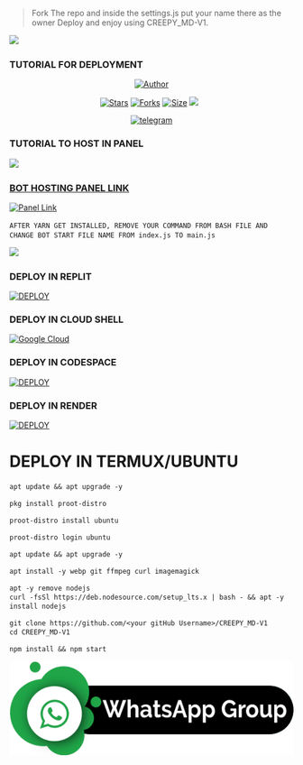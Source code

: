 > Fork The repo and inside the settings.js put your name there as the owner Deploy and enjoy using CREEPY_MD-V1.

<a><img src='https://files.catbox.moe/f6j3fl.jpeg'/></a>
<p align="center">
 
### TUTORIAL FOR DEPLOYMENT 

 
<p align="center">
<a href="https://github.com/DannyTech20"><img title="Author" src="https://i.ibb.co/jHynY57/11993dc55c32a21a249ef1721fb66af4.jpg?style=for-the-badge&logo=github"></a>
<p>
  
<p align="center">
<a href="https://github.com/DannyTech20/CREEPY_MD-V1/stargazers/"><img title="Stars" src="https://img.shields.io/github/stars/DannyTech20/CREEPY_MD-V1?color=blue&style=flat-square"></a>
<a href="https://github.com/DannyTech20/CREEPY_MD-V1/network/members"><img title="Forks" src="https://img.shields.io/github/forks/DannyTech20/CREEPY_MD-V1?color=red&style=flat-square"></a>
<a href="https://github.com/DannyTech20/CREEPY_MD-V1/"><img title="Size" src="https://img.shields.io/github/repo-size/DannyTech20/CREEPY_MD-V1?style=flat-square&color=green"></a>
<a href="https://github.com/DannyTech20/CREEPY_MD-V1/graphs/commit-activity"><img height="20" src="https://img.shields.io/badge/Maintained%3F-yes-yellow.svg"></a>&nbsp;&nbsp;
</p>
<p align='center'>
</p>

<p align="center">

  <a aria-label="Join our chats" href="https://t.me/creepytech" target="_blank">
    <img alt="telegram" src="https://img.shields.io/badge/Join Group-25D366?style=for-the-badge&logo=telegram&logoColor=white" />
  </a>

### TUTORIAL TO HOST IN PANEL
<a href="https://youtu.be/HBUWUVVRzf4?si=4CvKunyL6Wm0Qwm1"><img src="https://img.shields.io/badge/YouTube-ff0000?style=for-the-badge&logo=youtube&logoColor=ff000000&link=https://youtu.be/HBUWUVVRzf4?si=4CvKunyL6Wm0Qwm1" /><br>

### BOT HOSTING PANEL LINK
<a href='https://bot-hosting.net/?aff=1297254811795722383' target="_blank"><img alt='Panel Link'
src='https://img.shields.io/badge/HOSTING%20PANEL-blue?style=for-the-badge&logo=Cloudflare&logoColor=white'/></a>

`AFTER YARN GET INSTALLED, REMOVE YOUR COMMAND FROM BASH FILE AND CHANGE BOT START FILE NAME FROM index.js TO main.js`

 <a><img src='https://files.catbox.moe/wrutfw.jpeg'/></a>
 
 ### DEPLOY IN REPLIT

   <a href='https://repl.it/github.com/DannyTech20/CREEPY_MD-V1' target="_blank"><img alt='DEPLOY' src='https://img.shields.io/badge/-REPLIT-orange?style=for-the-badge&logo=replit&logoColor=white'/></a>
  


### DEPLOY IN CLOUD SHELL
<a href='https://cloud.google.com/shell/?aff=1097457675723341836' target="_blank"><img alt='Google Cloud'
src='https://img.shields.io/badge/Google_Cloud-4285F4?style=for-the-badge&logo=google-cloud&logoColor=white'/><a>
 

### DEPLOY IN CODESPACE

<a href='https://github.com/codespaces/new' target="_blank"><img alt='DEPLOY' src='https://img.shields.io/badge/CODESPACE-h?color=navy&style=for-the-badge&logo=visualstudiocode'/></a></p>


### DEPLOY IN RENDER

<a href='https://dashboard.render.com' target="_blank"><img alt='DEPLOY' src='https://img.shields.io/badge/RENDER-h?color=maroon&style=for-the-badge&logo=render'/></a></p>


# DEPLOY IN TERMUX/UBUNTU
```
apt update && apt upgrade -y
```
```
pkg install proot-distro
```
```
proot-distro install ubuntu
```
```
proot-distro login ubuntu
```
```
apt update && apt upgrade -y
```
```
apt install -y webp git ffmpeg curl imagemagick
```
```
apt -y remove nodejs
curl -fsSl https://deb.nodesource.com/setup_lts.x | bash - && apt -y install nodejs
```
```
git clone https://github.com/<your gitHub Username>/CREEPY_MD-V1 
cd CREEPY_MD-V1
```
```
npm install && npm start
```



[![JOIN WHATSAPP CHANNEL](https://raw.githubusercontent.com/Neeraj-x0/Neeraj-x0/main/photos/suddidina-join-whatsapp.png)](https://whatsapp.com/channel/0029VacQFw65Ui2gGv0Kwk1r)


